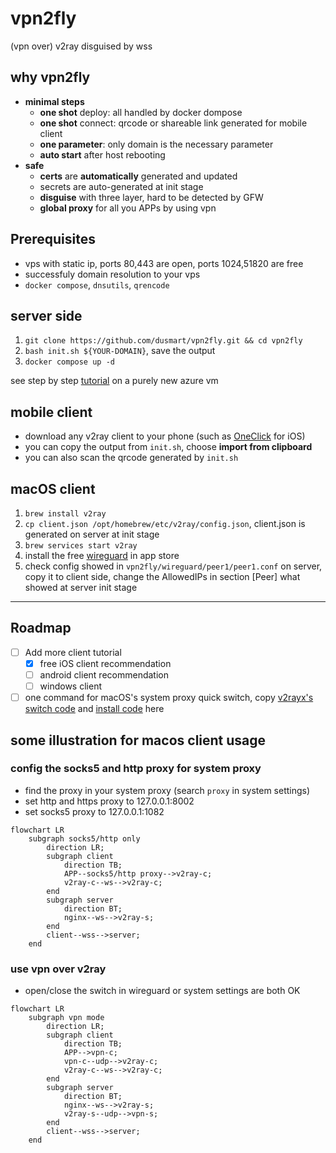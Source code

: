 # vpn2fly

(vpn over) v2ray disguised by wss

## why vpn2fly

* **minimal steps**
  * **one shot** deploy: all handled by docker dompose
  * **one shot** connect: qrcode or shareable link generated for mobile client
  * **one parameter**: only domain is the necessary parameter
  * **auto start** after host rebooting
* **safe**
  * **certs** are **automatically** generated and updated
  * secrets are auto-generated at init stage
  * **disguise** with three layer, hard to be detected by GFW
  * **global proxy** for all you APPs by using vpn

## Prerequisites

* vps with static ip, ports 80,443 are open, ports 1024,51820 are free
* successfuly domain resolution to your vps
* `docker compose`, `dnsutils`, `qrencode`

## server side

1. `git clone https://github.com/dusmart/vpn2fly.git && cd vpn2fly`
2. `bash init.sh ${YOUR-DOMAIN}`, save the output
3. `docker compose up -d`

see step by step [tutorial](./azure-ubuntu-debian.md) on a purely new azure vm

## mobile client

* download any v2ray client to your phone (such as [OneClick](https://apps.apple.com/us/app/oneclick-safe-easy-fast/id1545555197) for iOS)
* you can copy the output from `init.sh`, choose **import from clipboard**
* you can also scan the qrcode generated by `init.sh`

## macOS client

1. `brew install v2ray`
2. `cp client.json /opt/homebrew/etc/v2ray/config.json`, client.json is generated on server at init stage
3. `brew services start v2ray`
4. install the free [wireguard](https://apps.apple.com/us/app/wireguard/id1451685025?mt=12) in app store
5. check config showed in `vpn2fly/wireguard/peer1/peer1.conf` on server, copy it to client side, change the AllowedIPs in section \[Peer\] what showed at server init stage

---

## Roadmap

- [ ] Add more client tutorial
    - [x] free iOS client recommendation
    - [ ] android client recommendation
    - [ ] windows client
- [ ] one command for macOS's system proxy quick switch, copy [v2rayx's switch code](https://github.com/Cenmrev/V2RayX/blob/master/v2rayx_sysconf/main.m) and [install code](https://github.com/Cenmrev/V2RayX/blob/master/V2RayX/install_helper.sh) here

## some illustration for macos client usage

### config the socks5 and http proxy for system proxy

* find the proxy in your system proxy (search `proxy` in system settings)
* set http and https proxy to 127.0.0.1:8002
* set socks5 proxy to 127.0.0.1:1082

```mermaid
flowchart LR
    subgraph socks5/http only
        direction LR;
        subgraph client
            direction TB;
            APP--socks5/http proxy-->v2ray-c;
            v2ray-c--ws-->v2ray-c;
        end
        subgraph server
            direction BT;
            nginx--ws-->v2ray-s;
        end
        client--wss-->server;
    end    
```

### use vpn over v2ray

* open/close the switch in wireguard or system settings are both OK

```mermaid
flowchart LR
    subgraph vpn mode
        direction LR;
        subgraph client
            direction TB;
            APP-->vpn-c;
            vpn-c--udp-->v2ray-c;
            v2ray-c--ws-->v2ray-c;
        end
        subgraph server
            direction BT;
            nginx--ws-->v2ray-s;
            v2ray-s--udp-->vpn-s;
        end
        client--wss-->server;
    end    
```
